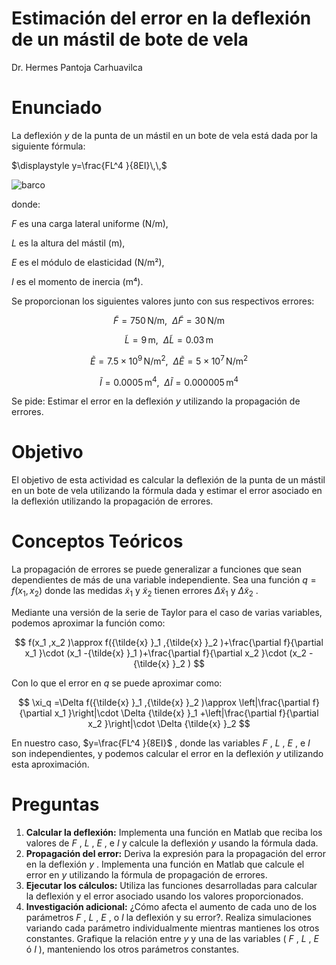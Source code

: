 
# Estimación del error en la deflexión de un mástil de bote de vela

Dr. Hermes Pantoja Carhuavilca

# Enunciado

La deflexión $y$ de la punta de un mástil en un bote de vela está dada  por la siguiente fórmula:



 $\displaystyle y=\frac{FL^4 }{8EI}\,\,$  
 
![barco](https://github.com/user-attachments/assets/917c413a-9c1c-433e-a29f-cc721ea8e5c7)
  
donde: 


 $F$ es una carga lateral uniforme (N/m), 


 $L$ es la altura del mástil (m),


 $E$ es el módulo de elasticidad (N/m²),


 $I$ es el momento de inercia (m⁴).


Se proporcionan los siguientes valores junto con sus respectivos errores:

 $$ \tilde{F} =750\,\textrm{N/m},~~\Delta \tilde{F} =30\,\textrm{N/m} $$ 

 $$ \tilde{L} =9\,\textrm{m},~~\Delta \tilde{L} =0.03\,\textrm{m} $$ 

 $$ \tilde{E} =7.5\times 10^9 \,{\textrm{N/m}}^2 ,~~\Delta \tilde{E} =5\times 10^7 \,{\textrm{N/m}}^2 $$ 

 $$ \tilde{I} =0.0005\,{\textrm{m}}^4 ,~~\Delta \tilde{I} =0.000005\,{\textrm{m}}^4 $$ 

Se pide: Estimar el error en la deflexión $y$ utilizando la propagación de errores.

# Objetivo

El objetivo de esta actividad es calcular la deflexión de la punta de un  mástil en un bote de vela utilizando la fórmula dada y estimar el error  asociado en la deflexión utilizando la propagación de errores.

# Conceptos Teóricos

La propagación de errores se puede generalizar a funciones que sean  dependientes de más de una variable independiente. Sea una función  $q=f(x_1 ,x_2 )$  donde las medidas ${\tilde{x} }_1$ y ${\tilde{x} }_2$ tienen  errores $\Delta {\tilde{x} }_1$ y $\Delta {\tilde{x} }_2$ .


Mediante una versión de la serie de Taylor para el caso de varias variables,  podemos aproximar la función como: 

 $$ f(x_1 ,x_2 )\approx f({\tilde{x} }_1 ,{\tilde{x} }_2 )+\frac{\partial f}{\partial x_1 }\cdot (x_1 -{\tilde{x} }_1 )+\frac{\partial f}{\partial x_2 }\cdot (x_2 -{\tilde{x} }_2 ) $$ 

Con lo que el error en $q$ se puede aproximar como: 

 $$ \xi_q =\Delta f({\tilde{x} }_1 ,{\tilde{x} }_2 )\approx \left|\frac{\partial f}{\partial x_1 }\right|\cdot \Delta {\tilde{x} }_1 +\left|\frac{\partial f}{\partial x_2 }\right|\cdot \Delta {\tilde{x} }_2 $$ 

En nuestro caso, $y=\frac{FL^4 }{8EI}$ , donde las variables $F$ , $L$ , $E$ , e $I$ son independientes, y podemos calcular el error en la deflexión $y$ utilizando esta aproximación. 

# Preguntas 

1.   **Calcular la deflexión:** Implementa una función en Matlab que reciba los valores de $F$ , $L$ , $E$ , e $I$ y calcule la deflexión $y$ usando la fórmula dada.
2. **Propagación del error:** Deriva la expresión para la propagación del error en la deflexión $y$ . Implementa una función en Matlab que calcule el error en $y$ utilizando  la fórmula de propagación de errores.
3. **Ejecutar los cálculos:** Utiliza las funciones desarrolladas para calcular la deflexión y el error  asociado usando los valores proporcionados.
4. **Investigación adicional:**  ¿Cómo afecta el aumento de cada uno de los parámetros $F$ , $L$ , $E$ , o $I$  la deflexión y su error?. Realiza simulaciones variando cada parámetro  individualmente mientras mantienes los otros constantes. Grafique la relación entre $y$ y una de las variables ( $F$ , $L$ , $E$ ó $I$ ),  manteniendo los otros parámetros constantes.
